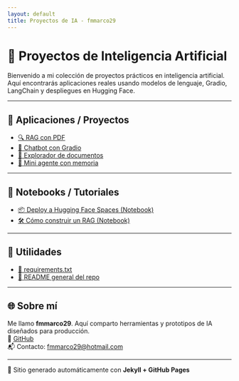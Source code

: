 ```yaml
---
layout: default
title: Proyectos de IA - fmmarco29
---
```


# 🤖 Proyectos de Inteligencia Artificial

Bienvenido a mi colección de proyectos prácticos en inteligencia artificial. Aquí encontrarás aplicaciones reales usando modelos de lenguaje, Gradio, LangChain y despliegues en Hugging Face.

---

## 📂 Aplicaciones / Proyectos

- [🔍 RAG con PDF](./proyectos/rag_pdf/)
- [💬 Chatbot con Gradio](./proyectos/chatbot_gradio/)
- [📁 Explorador de documentos](./proyectos/explorador_docs/)
- [🧠 Mini agente con memoria](./proyectos/agente_memoria/)

---

## 📒 Notebooks / Tutoriales

- [📦 Deploy a Hugging Face Spaces (Notebook)](https://nbviewer.org/github/fmmarco29/AI/blob/main/notebooks/Video_03/Deploy_Hugging.ipynb)
- [🛠 Cómo construir un RAG (Notebook)](https://nbviewer.org/github/fmmarco29/AI/blob/main/notebooks/rag_demo.ipynb)

---

## 🧰 Utilidades

- [📜 requirements.txt](./requirements.txt)
- [🧾 README general del repo](./README.md)

---

## 🌐 Sobre mí

Me llamo **fmmarco29**. Aquí comparto herramientas y prototipos de IA diseñados para producción.  
🔗 [GitHub](https://github.com/fmmarco29)  
📬 Contacto: fmmarco29@hotmail.com

---

🚀 Sitio generado automáticamente con **Jekyll + GitHub Pages**

